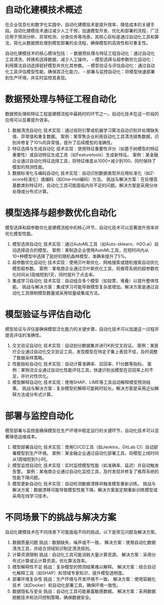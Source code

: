 # 自动化建模技术概述
在企业信息化和数字化实践中，自动化建模技术是提升效率、降低成本的关键手段。自动化建模技术通过减少人工干预，加速模型开发、优化和部署的流程，广泛应用于预测分析、异常检测、分类任务等场景。其核心目标是通过自动化工具和算法，简化从数据预处理到模型部署的全流程，确保模型的高效性和可重复性。

自动化建模技术的核心模块包括：
– 数据预处理与特征工程自动化：通过自动化工具清洗、转换和选择数据，减少人工操作。
– 模型选择与超参数优化自动化：利用算法自动选择挺好模型并优化其参数。
– 模型验证与评估自动化：通过自动化工具评估模型性能，确保其泛化能力。
– 部署与监控自动化：将模型快速部署到生产环境，并实时监控其表现。

# 数据预处理与特征工程自动化
数据预处理和特征工程是建模流程中最耗时的环节之一。自动化技术在这一阶段的应用可以显著提升效率。

1. 数据清洗自动化
技术实现：通过规则引擎或机器学习算法自动识别并处理缺失值、异常值和重复数据。
案例：某零售企业利用自动化工具清洗销售数据，识别并修复了10%的异常值，提升了后续模型的准确性。
2. 特征选择与生成自动化
技术实现：使用特征重要性评分（如基于树模型的特征重要性）或自动特征生成工具（如Featuretools）生成新特征。
案例：某金融企业通过自动化特征选择工具，将特征维度从1000+减少到100，同时保持了模型的预测性能。
3. 数据标准化与编码自动化
技术实现：自动识别数据类型并应用标准化（如Z-score标准化）或编码（如One-Hot编码）方法。
挑战与解决方案：在处理高基数类别特征时，自动化工具可能面临内存不足的问题。解决方案是采用分块处理或分布式计算。
# 模型选择与超参数优化自动化
模型选择和超参数优化是建模流程中的核心环节，自动化技术可以显著提升效率并优化模型性能。

1. 模型选择自动化
技术实现：通过AutoML工具（如Auto-sklearn、H2O.ai）自动选择适合的模型。
案例：某制造企业使用AutoML工具，在短时间内从10+种模型中选择了挺好的随机森林模型，准确率提升了5%。
2. 超参数优化自动化
技术实现：使用贝叶斯优化、网格搜索或随机搜索自动优化模型超参数。
案例：某电商企业通过贝叶斯优化工具，将推荐系统的超参数优化时间从1周缩短到1天，同时提升了点击率。
3. 集成学习自动化
技术实现：自动组合多个模型（如投票、堆叠）以提升整体性能。
挑战与解决方案：集成学习可能导致模型复杂度增加。解决方案是通过自动化工具限制模型数量或采用轻量级集成方法。
# 模型验证与评估自动化
模型验证与评估是确保模型泛化能力的关键步骤，自动化技术可以加速这一过程并提高评估的准确性。

1. 交叉验证自动化
技术实现：自动划分数据集并进行K折交叉验证。
案例：某医疗企业通过自动化交叉验证工具，发现模型在特定子集上表现不佳，及时调整了数据采样策略。
2. 性能指标自动化
技术实现：自动计算准确率、召回率、F1分数等指标。
案例：某物流企业通过自动化性能评估工具，快速识别出模型在召回率上的不足，并针对性优化。
3. 模型解释自动化
技术实现：使用SHAP、LIME等工具自动解释模型预测结果。
挑战与解决方案：复杂模型的解释可能耗时较长。解决方案是采用近似解释方法或分布式计算。
# 部署与监控自动化
模型部署与监控是确保模型在生产环境中稳定运行的关键环节，自动化技术可以显著降低运维成本。

1. 模型部署自动化
技术实现：使用CI/CD工具（如Jenkins、GitLab CI）自动部署模型到生产环境。
案例：某金融企业通过自动化部署工具，将模型上线时间从1周缩短到1小时。
2. 模型监控自动化
技术实现：实时监控模型性能（如准确率、延迟）并自动触发告警。
案例：某电商企业通过自动化监控工具，及时发现并修复了推荐系统的性能下降问题。
3. 模型更新自动化
技术实现：自动检测数据漂移并触发模型重新训练。
挑战与解决方案：数据漂移可能导致模型性能下降。解决方案是定期重新训练模型或采用在线学习技术。
# 不同场景下的挑战与解决方案
自动化建模技术在不同场景下可能面临不同的挑战，以下是常见问题及解决方案。

1. 数据质量问题
挑战：数据缺失、噪声或不一致。
解决方案：使用自动化数据清洗工具，并结合领域知识制定清洗规则。
2. 计算资源限制
挑战：自动化工具可能消耗大量计算资源。
解决方案：采用分布式计算或云计算资源，优化算法效率。
3. 模型解释性不足
挑战：复杂模型的预测结果难以解释。
解决方案：结合自动化解释工具（如SHAP）和领域专家知识，提升模型透明度。
4. 部署环境复杂性
挑战：生产环境与开发环境不一致。
解决方案：使用容器化技术（如Docker）和自动化部署工具，确保环境一致性。
5. 数据隐私与安全
挑战：自动化工具可能暴露敏感数据。
解决方案：采用数据脱敏技术和访问控制策略，确保数据安全。 